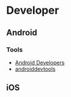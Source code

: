 
# Developer

## Android 

### Tools

- [Android Developers](https://developer.android.com/)
- [androiddevtools](http://androiddevtools.cn/)

## iOS
